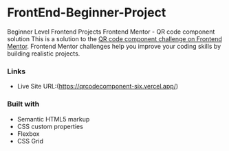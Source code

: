 # FrontEnd-Beginner-Project
Beginner Level Frontend Projects
Frontend Mentor - QR code component solution
This is a solution to the [QR code component challenge on Frontend Mentor](https://www.frontendmentor.io/challenges/qr-code-component-iux_sIO_H).
Frontend Mentor challenges help you improve your coding skills by building realistic projects. 

### Links
- Live Site URL:(https://qrcodecomponent-six.vercel.app/)

### Built with

- Semantic HTML5 markup
- CSS custom properties
- Flexbox
- CSS Grid
